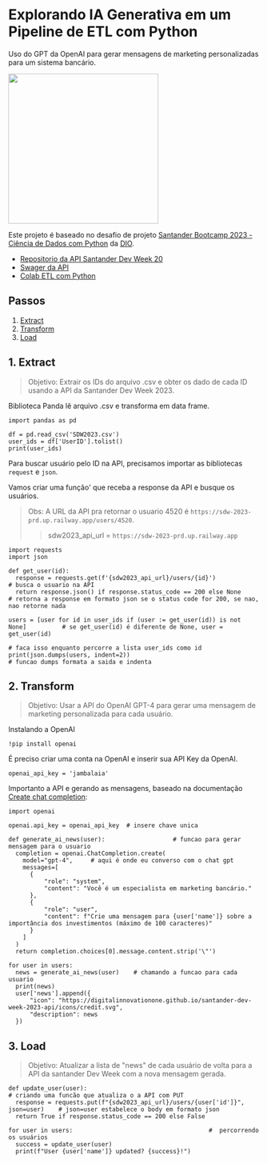 # Explorando IA Generativa em um Pipeline de ETL com Python

Uso do GPT da OpenAI para gerar mensagens de marketing personalizadas para um sistema bancário. 

<img width="300"  src="https://media.giphy.com/media/iiSb58oATiANL65Dd2/giphy.gif">


Este projeto é baseado no desafio de projeto [Santander Bootcamp 2023 - Ciência de Dados com Python](https://web.dio.me/track/71477949-f762-43c6-9bf2-9cf3d7f61d4a) da [DIO](https://www.dio.me/). 

- [Repositorio da API Santander Dev Week 20](https://github.com/digitalinnovationone/santander-dev-week-2023-api)
- [Swager da API](https://sdw-2023-prd.up.railway.app/swagger-ui/index.html#/)
- [Colab  ETL com Python](https://colab.research.google.com/drive/1SF_Q3AybFPozCcoFBptDSFbMk-6IVGF-?usp=sharing)

## Passos

1. [Extract](#1-extract)
2. [Transform](#2-transform)
3. [Load](#3-load)

## 1. Extract

> Objetivo: Extrair os IDs do arquivo .csv e obter os dado de cada ID usando a API da Santander Dev Week 2023.

Biblioteca Panda lê arquivo .csv e transforma em data frame.

```
import pandas as pd

df = pd.read_csv('SDW2023.csv')
user_ids = df['UserID'].tolist()
print(user_ids)
```

Para buscar usuário pelo ID na API, precisamos importar as bibliotecas `request` e `json`. 

Vamos criar uma função' que receba a response da API e busque os usuários.

> Obs: A URL da API pra retornar o usuario 4520 é `https://sdw-2023-prd.up.railway.app/users/4520`. 
>> sdw2023_api_url = `https://sdw-2023-prd.up.railway.app`

``` 
import requests
import json

def get_user(id):
  response = requests.get(f'{sdw2023_api_url}/users/{id}')                       # busca o usuario na API
  return response.json() if response.status_code == 200 else None                # retorna a response em formato json se o status code for 200, se nao, nao retorne nada

users = [user for id in user_ids if (user := get_user(id)) is not None]          # se get_user(id) é diferente de None, user = get_user(id)
                                                                                 # faca isso enquanto percorre a lista user_ids como id  
print(json.dumps(users, indent=2))                                               # funcao dumps formata a saida e indenta 

```

## 2. Transform

> Objetivo: Usar a API do OpenAI GPT-4 para gerar uma mensagem de marketing personalizada para cada usuário.

Instalando a OpenAI

```
!pip install openai
```

É preciso criar uma conta na OpenAI e inserir sua API Key da OpenAI.

```
openai_api_key = 'jambalaia'
```

Importanto a API e gerando as mensagens, baseado na documentação [Create chat completion](https://platform.openai.com/docs/api-reference/chat/create):

```
import openai

openai.api_key = openai_api_key  # insere chave unica

def generate_ai_news(user):                   # funcao para gerar mensagem para o usuario
  completion = openai.ChatCompletion.create(
    model="gpt-4",     # aqui é onde eu converso com o chat gpt
    messages=[
      {
          "role": "system",
          "content": "Você é um especialista em marketing bancário."
      },
      {
          "role": "user",
          "content": f"Crie uma mensagem para {user['name']} sobre a importância dos investimentos (máximo de 100 caracteres)"
      }
    ]
  )
  return completion.choices[0].message.content.strip('\"')

for user in users:
  news = generate_ai_news(user)    # chamando a funcao para cada usuario
  print(news)
  user['news'].append({
      "icon": "https://digitalinnovationone.github.io/santander-dev-week-2023-api/icons/credit.svg",
      "description": news
  })
```


## 3. Load

> Objetivo: Atualizar a lista de "news" de cada usuário de volta para a API da santander Dev Week com a nova mensagem gerada.

```
def update_user(user):                                                           # criando uma funcão que atualiza o a API com PUT 
  response = requests.put(f"{sdw2023_api_url}/users/{user['id']}", json=user)    # json=user estabelece o body em formato json
  return True if response.status_code == 200 else False                       

for user in users:                                      #  percorrendo os usuários
  success = update_user(user)
  print(f"User {user['name']} updated? {success}!")
```